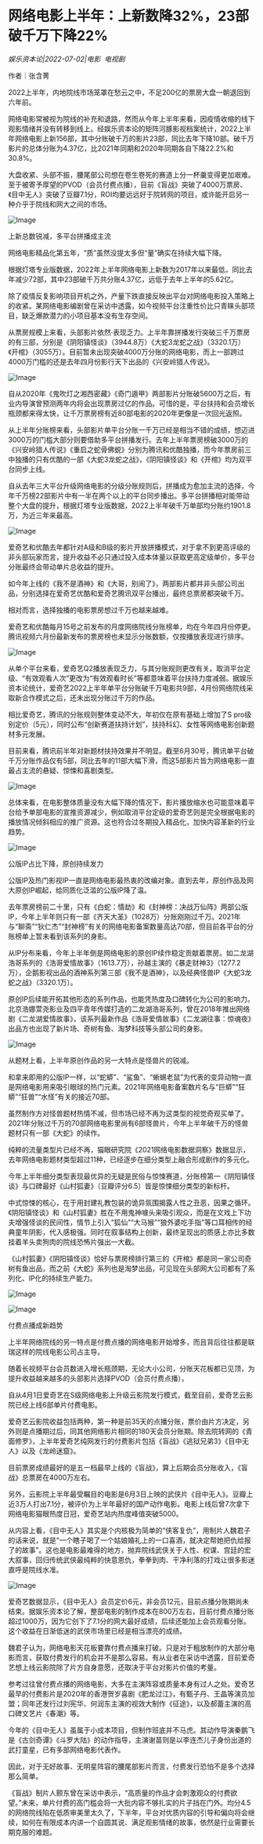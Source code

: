 # 网络电影上半年：上新数降32%，23部破千万下降22%

*娱乐资本论|2022-07-02|电影 
                                                电视剧*

作者｜张含菁

2022上半年，内地院线市场笼罩在愁云之中，不足200亿的票房大盘一朝退回到六年前。

网络电影常被视为院线的补充和退路，然而从今年上半年来看，因疫情收缩的线下观影情绪并没有转移到线上。经娱乐资本论的矩阵河豚影视档案统计，2022上半年网络电影上新156部，其中分账破千万的影片23部，同比去年下降10部。破千万影片的总体分账为4.37亿，比2021年同期和2020年同期各自下降22.2%和30.8%。

大盘收紧、头部不振，腰尾部公司想在卷生卷死的赛道上分一杯羹变得更加艰难。至于被寄予厚望的PVOD（会员付费点播），目前《盲战》突破了4000万票房、《目中无人》突破了豆瓣7.1分，ROI均要远远好于院转网的项目，或许能开启另一种介乎于院线和网大之间的市场。

![Image](https://p3.toutiaoimg.com/origin/tos-cn-i-qvj2lq49k0/bf0eb16c93a448238457ba08ef6097a8?from=pc)

上新总数锐减，多平台拼播成主流

网络电影精品化第五年，“质”虽然没提太多但“量”确实在持续大幅下降。

根据灯塔专业版数据，2022年上半年网络电影上新数为2017年以来最低，同比去年减少72部，其中23部破千万共分账4.37亿，远低于去年上半年的5.62亿。

除了疫情反复影响项目开机之外，产量下跌直接反映出平台对网络电影投入策略上的收紧。某网络电影编剧曾在采访中透露，如今视频平台注重性价比只青睐头部项目，缺乏爆款潜力的小项目基本没有生存空间。

从票房规模上来看，头部影片依然·表现乏力。上半年靠拼播发行突破三千万票房的有三部，分别是《阴阳镇怪谈》（3944.8万）《大蛇3龙蛇之战》（3320.1万）《开棺》（3055万）。目前暂未出现突破4000万分账的网络电影，而上一部跨过4000万门槛的还是去年四月份影行天下出品的《兴安岭猎人传说》。

![Image](https://p3.toutiaoimg.com/origin/tos-cn-i-qvj2lq49k0/d20bc336905a478880cfa486a39dfad8?from=pc)

自从2020年《鬼吹灯之湘西密藏》《奇门遁甲》两部影片分账破5600万之后，有业内导演曾预测两年内将会出现票房过亿的作品。可惜的是，平台扶持和会员增长瓶颈都来得太快，让千万票房榜有近80部电影的2020年更像是一次回光返照。

从上半年分账榜来看，头部影片单平台分账一千万已经是相当不错的成绩，想迈进3000万的门槛大部分则要借助多平台拼播发行。去年上半年票房榜破3000万的《兴安岭猎人传说》《重启之蛇骨佛蜕》分别为腾讯和优酷独播，而今年票房前三中独播的只有优酷的一部《大蛇3龙蛇之战》，《阴阳镇怪谈》和《开棺》均为双平台同步上线。

自从去年三大平台升级网络电影的分级分账规则后，拼播成为愈加主流的选择，今年千万榜22部影片中有一半在两个以上的平台同步播出。多平台拼播相对能带动整个大盘的提升，根据灯塔专业版数据，2022上半年破千万单部均分账约1901.8万，为近三年来最高。

![Image](https://p3.toutiaoimg.com/origin/tos-cn-i-qvj2lq49k0/ad4780d2e3fd40a8875365878f9a0c32?from=pc)

爱奇艺和优酷去年都针对A级和B级的影片开放拼播模式，对于拿不到更高评级的非头部玩家而言，提升收益不必只通过投入成本体量以获取更高定级单价，多平台分账最终会带动单片总收益的提升。

如今年上线的《我不是酒神》和《大哥，别闹了》，两部影片都并非头部公司出品，分别选择在爱奇艺优酷和爱奇艺腾讯双平台播出，最终总票房都突破千万。

相对而言，选择独播的电影票房想过千万也越来越难。

爱奇艺和优酷每月15号之前发布的月度网络院线分账榜单，均在今年四月份停更。腾讯视频六月份最新发布的票房榜也未显示分账数额，仅按播放表现进行排序。

![Image](https://p3.toutiaoimg.com/origin/tos-cn-i-qvj2lq49k0/1cc9915c270d4c9f8eef9eb62e1d58ee?from=pc)

从单个平台来看，爱奇艺Q2播放表现乏力，与其分账规则更改有关。取消平台定级、“有效观看人次”更改为“有效观看时长”等都意味着平台扶持力度减弱。据娱乐资本论统计，爱奇艺2022上半年单平台分账破千万电影共9部，4月份网络院线采取新合作模式之后，还未出现分账过千万的作品。

相比爱奇艺，腾讯的分账规则整体变动不大，年初仅在原有基础上增加了S pro级别定价（5元），同时公布“创新赛道扶持计划”，扶持科幻、女性等网络电影创新题材多元发展。

目前来看，腾讯前半年对新题材扶持效果并不明显。截至6月30号，腾讯单平台破千万分账作品仅有5部，同比去年的11部大幅下滑，而这5部影片皆为网络电影一直最占主流的悬疑、惊悚和喜剧类型。

![Image](https://p3.toutiaoimg.com/origin/tos-cn-i-qvj2lq49k0/70223720f73246cd83b78a598712af7e?from=pc)

总体来看，在电影整体质量没有大幅下降的情况下，影片播放缩水也可能意味着平台给予单部电影的宣推资源减少，例如取消平台定级的爱奇艺则是完全根据电影的播放情况倾斜相应的推广资源。这也符合过冬期投入精品化，加快内容革新的行业趋势。

![Image](https://p3.toutiaoimg.com/origin/tos-cn-i-qvj2lq49k0/f841c918a4774b978405cac6d4e4dc07?from=pc)

公版IP占比下降，原创持续发力

公版IP及热门影视IP一直是网络电影最热衷的改编对象。直到去年，原创作品及网大原创IP崛起，给同质化泛滥的公版IP降了温。

去年票房榜前二十里，只有《白蛇：情劫》和《封神榜：决战万仙阵》两部公版IP，今年上半年则只有一部《齐天大圣》（1028万）分账刚刚过千万。2021年与“聊斋”“狄仁杰”“封神榜”有关的网络电影备案数量高达70部，但目前各平台的分账榜单上暂未看到该系列的身影。

从IP分布来看，今年上半年倒是网络电影的原创IP续作稳定贡献着票房。如二龙湖浩哥系列的《浩哥爱情故事》（1613.7万），孙越主演的《暴走财神3》（1277.2万），企鹅影视出品的酒神系列第三部《我不是酒神》，以及经典怪兽IP《大蛇3龙蛇之战》（3320.1万）。

原创IP后续能开拓其他形态的系列作品，也能凭热度及口碑转化为公司的影响力。北京浩娜萱尧影业及四平青年传媒打造的二龙湖浩哥系列，曾在2018年推出网络剧《二龙湖爱情故事》，该系列最新作品《浩哥爱情故事》《二龙湖往事：惊魂夜》出品方也出现了新片场、奇树有鱼、淘梦科技等头部公司的身影。

![Image](https://p3.toutiaoimg.com/origin/tos-cn-i-qvj2lq49k0/a118927cf3a948aab5142ff465ac8ff2?from=pc)

从题材上看，上半年原创作品的另一大特点是怪兽片的锐减。

和拿来即用的公版IP一样，以“蛇蟒”、“鲨鱼”、“蜥蜴老鼠”为代表的变异动物一直是网络电影用来吸引眼球的热门元素。2021年网络电影备案数片名与“巨蟒”“狂蟒”“狂兽”“水怪”有关的接近70部。

虽然制作方对怪兽题材热情不减，但市场已经不再为这类型的视觉奇观买单了。2021年分账过千万的70部网络电影里尚有6部怪兽片，今年上半年破千万的怪兽题材只有一部《大蛇》的续作。

纯粹的流量类型片已经不再，猫眼研究院《2021网络电影数据洞察》数据显示，去年网络电影题材类型超过11种，已经逐步在细分类型上融合形成剧作的多元化。

今年上半年细分类型表现最优异的无疑是民俗与惊悚赛道，分账榜第一《阴阳镇怪谈》与口碑最好《山村狐妻》（豆瓣评分6.5）皆是惊悚细分类型的新标杆。

中式惊悚的核心，在于用封建礼教包装的诡异氛围揭露人性之丑恶，因果之循环。《阴阳镇怪谈》和《山村狐妻》胜在不用鬼神噱头来吸引观众，而是在文戏上下功夫增强怪谈的民间性，情节上引入“狐仙”“大马猴”“狼外婆吃手指”等口耳相传的经典童年阴影，代入感极强。同时在叙事结构上创新，最终呈现出的质感上亦比多数挂着羊头卖狗肉的院线恐怖片强出一大截。

《山村狐妻》《阴阳镇怪谈》恰好与票房榜排行第三的《开棺》都是同一家公司奇树有鱼出品，而之前《大蛇》系列也是淘梦出品，可见现在头部网大公司都有了系列化、IP化的持续生产能力。

![Image](https://p3.toutiaoimg.com/origin/tos-cn-i-qvj2lq49k0/7715e3deccc646d3bd541bba923e6755?from=pc)

![Image](https://p3.toutiaoimg.com/origin/tos-cn-i-qvj2lq49k0/2f127f782fe3415c8085bb0f13b3df9f?from=pc)

付费点播成新趋势

上半年网络院线的另一特点是付费点播的网络电影开始增多，而且背后往往都是联瑞这样的院线电影公司占主导。

随着长视频平台会员数进入增长瓶颈期，无论大小公司，分账天花板都已见顶，为提升收益越来越多的头部影片选择PVOD（会员付费点播）。

自从4月1日爱奇艺在S级网络电影上升级云影院发行模式，截至目前，爱奇艺云影院已经上线6部单片付费电影。

爱奇艺云影院收益包括两种，第一种是前35天的点播分账，票价由片方决定，另外则是点播期过后，同其他网络影片相同的180天会员分账期。除去院转网的《青面修罗》，上半年爱奇艺纯网发行的付费影片包括《盲战》《逃狱兄弟3》《目中无人》以及《龙岭迷窟》。

目前票房成绩最好的是五一档最早上线的《盲战》，算上后期会员分账收入，《盲战》总票房在4000万左右。

另外，云影院上半年最受瞩目的电影是6月3日上映的武侠片《目中无人》。豆瓣上近3万人打出7.1分，被评价为上半年最好的国产动作电影。电影上线后曾7次拿下网络电影猫眼热度日冠，爱奇艺站内热度峰值突破5000。

从内容上看，《目中无人》其实是个内核极为简单的“侠客复仇”，用制片人魏君子的话来说，就是“一个瞎子喝了一个姑娘婚礼上的一口喜酒，就决定帮她把仇给报了的故事”。这也是电影最难得的地方，抛弃院线武侠关于人性、权谋、宫廷的宏大叙事，回归传统武侠最纯粹的快意恩仇，拳拳到肉、干净利落的打戏让很多影迷直呼是院线水准。

![Image](https://p3.toutiaoimg.com/origin/tos-cn-i-qvj2lq49k0/ea22539badfd48ddbbea8d200e17a03b?from=pc)

爱奇艺数据显示，《目中无人》会员定价6元，非会员12元，目前点播分账期尚未结束。据娱乐资本论了解，整部电影的制作成本在800万左右，目前付费点播分账超过1000万，因为它创下了7.1分的网大最好成绩，后续还能加上会员观看分账。这个收益在日渐低迷的武侠市场里已经是相当漂亮的成绩。

魏君子认为，网络电影天花板要靠付费点播来打破。只是对于粗放制作的大部分电影而言，获取付费发行的机会并不是那么容易。有从业者在采访中透露，目前爱奇艺想上线云影院除了片方自身意愿，还取决于平台对影片价值的考量。

参考过往曾付费点播的网络电影，大多在主演阵容或质量本身有过人之处。爱奇艺最早的付费影片是2020年的香港贺岁喜剧《肥龙过江》，有甄子丹、王晶等演员加盟；同年还发行过刘宪华、何润东主演的视效大制作《征途》，以及郝蕾主演的高口碑文艺片《春潮》等。

今年的《目中无人》虽属于小成本项目，但制作班底并不马虎。其动作导演秦鹏飞是《古剑奇谭》《斗罗大陆》的动作指导，主演谢苗则是以李连杰儿子身份出道的武打童星，已有多部网络电影代表作。

因此，对于无好故事、无明星阵容的腰尾部影片而言，付费发行恐怕不是多个选择那么简单。

《盲战》制片人颢东曾在采访中表示，“高质量的作品才会刺激观众的付费欲望。”未来，单片付费的高门槛会将一大批内容不够扎实的片子挡在门外。均分4.5的网络院线陷在低质审美里太久了，下半年，平台对优质内容的引导和偏向将会继续，如何在有限成本内讲一个自圆其说、满足观影情绪的故事，依然是行业需要长期克服的难题。

